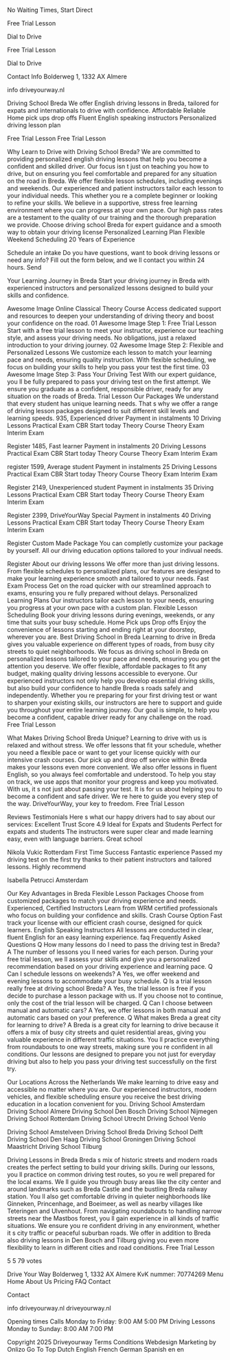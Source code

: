 No Waiting Times, Start Direct

Free Trial Lesson

 Dial to Drive

Free Trial Lesson

 Dial to Drive

 Contact Info
 Bolderweg 1, 1332 AX Almere

 info driveyourway.nl

 Driving School Breda
We offer English driving lessons in Breda, tailored for expats and internationals to drive with confidence.
 Affordable Reliable
 Home pick ups drop offs
 Fluent English speaking instructors
 Personalized driving lesson plan

 Free Trial Lesson 
 Free Trial Lesson 

 Why Learn to Drive with Driving School Breda?
We are committed to providing personalized english driving lessons that help you become a confident and skilled driver. Our focus isn t just on teaching you how to drive, but on ensuring you feel comfortable and prepared for any situation on the road in Breda. We offer flexible lesson schedules, including evenings and weekends. Our experienced and patient instructors tailor each lesson to your individual needs. This whether you re a complete beginner or looking to refine your skills. We believe in a supportive, stress free learning environment where you can progress at your own pace. Our high pass rates are a testament to the quality of our training and the thorough preparation we provide. Choose driving school Breda for expert guidance and a smooth way to obtain your driving license
 Personalized Learning Plan
 Flexible Weekend Scheduling
 20 Years of Experience

 Schedule an intake
Do you have questions, want to book driving lessons or need any info? Fill out the form below, and we ll contact you within 24 hours.
Send

 Your Learning Journey in Breda
Start your driving journey in Breda with experienced instructors and personalized lessons designed to build your skills and confidence. 

Awesome Image
 Online Classical Theory Course
Access dedicated support and resources to deepen your understanding of driving theory and boost your confidence on the road.
01
Awesome Image
 Step 1: Free Trial Lesson 
Start with a free trial lesson to meet your instructor, experience our teaching style, and assess your driving needs. No obligations, just a relaxed introduction to your driving journey.
02
Awesome Image
 Step 2: Flexible and Personalized Lessons 
We customize each lesson to match your learning pace and needs, ensuring quality instruction. With flexible scheduling, we focus on building your skills to help you pass your test the first time. 
03
Awesome Image
 Step 3: Pass Your Driving Test 
With our expert guidance, you ll be fully prepared to pass your driving test on the first attempt. We ensure you graduate as a confident, responsible driver, ready for any situation on the roads of Breda. 
Trial Lesson
 Our Packages 
We understand that every student has unique learning needs. That s why we offer a range of driving lesson packages designed to suit different skill levels and learning speeds.
 935, 
 Experienced driver
Payment in instalments
 10 Driving Lessons
 Practical Exam CBR
 Start today
 Theory Course
 Theory Exam
 Interim Exam

Register
 1485, 
 Fast learner
Payment in instalments
 20 Driving Lessons
 Practical Exam CBR
 Start today
 Theory Course
 Theory Exam
 Interim Exam

register
 1599, 
 Average student
Payment in instalments
 25 Driving Lessons
 Practical Exam CBR
 Start today
 Theory Course
 Theory Exam
 Interim Exam

Register
 2149, 
 Unexperienced student
Payment in instalments
 35 Driving Lessons
 Practical Exam CBR
 Start today
 Theory Course
 Theory Exam
 Interim Exam

Register
 2399, 
 DriveYourWay Special
Payment in instalments
 40 Driving Lessons
 Practical Exam CBR
 Start today
 Theory Course
 Theory Exam
 Interim Exam

Register
 Custom Made Package
 You can completly customize your package by yourself. All our driving education options tailored to your indivual needs.

Register
 About our driving lessons
We offer more than just driving lessons. From flexible schedules to personalized plans, our features are designed to make your learning experience smooth and tailored to your needs. 
 Fast Exam Process
Get on the road quicker with our streamlined approach to exams, ensuring you re fully prepared without delays.
 Personalized Learning Plans
Our instructors tailor each lesson to your needs, ensuring you progress at your own pace with a custom plan.
 Flexible Lesson Scheduling
Book your driving lessons during evenings, weekends, or any time that suits your busy schedule. 
 Home Pick ups Drop offs
Enjoy the convenience of lessons starting and ending right at your doorstep, wherever you are.
 Best Driving School in Breda
Learning to drive in Breda gives you valuable experience on different types of roads, from busy city streets to quiet neighborhoods. We focus as driving school in Breda on personalized lessons tailored to your pace and needs, ensuring you get the attention you deserve. We offer flexible, affordable packages to fit any budget, making quality driving lessons accessible to everyone. Our experienced instructors not only help you develop essential driving skills, but also build your confidence to handle Breda s roads safely and independently. Whether you re preparing for your first driving test or want to sharpen your existing skills, our instructors are here to support and guide you throughout your entire learning journey. Our goal is simple, to help you become a confident, capable driver ready for any challenge on the road.
 Free Trial Lesson 

 What Makes Driving School Breda Unique?
Learning to drive with us is relaxed and without stress. We offer lessons that fit your schedule, whether you need a flexible pace or want to get your license quickly with our intensive crash courses. Our pick up and drop off service within Breda makes your lessons even more convenient. We also offer lessons in fluent English, so you always feel comfortable and understood. To help you stay on track, we use apps that monitor your progress and keep you motivated. With us, it s not just about passing your test. It is for us about helping you to become a confident and safe driver. We re here to guide you every step of the way. DriveYourWay, your key to freedom.
 Free Trial Lesson 

 Reviews Testimonials
Here s what our happy drivers had to say about our services:
 Excellent
Trust Score 4.9
 Ideal for Expats and Students
Perfect for expats and students The instructors were super clear and made learning easy, even with language barriers. Great school

 Nikola Vukic
 Rotterdam
 First Time Success
Fantastic experience Passed my driving test on the first try thanks to their patient instructors and tailored lessons. Highly recommend

 Isabella Petrucci
 Amsterdam

 Our Key Advantages in Breda
 Flexible Lesson Packages 
Choose from customized packages to match your driving experience and needs. 
 Experienced, Certified Instructors 
Learn from WRM certified professionals who focus on building your confidence and skills. 
 Crash Course Option 
Fast track your license with our efficient crash course, designed for quick learners. 
 English Speaking Instructors 
All lessons are conducted in clear, fluent English for an easy learning experience. 
faq
 Frequently Asked Questions
 Q How many lessons do I need to pass the driving test in Breda? 
A The number of lessons you ll need varies for each person. During your free trial lesson, we ll assess your skills and give you a personalized recommendation based on your driving experience and learning pace.
 Q Can I schedule lessons on weekends?
A Yes, we offer weekend and evening lessons to accommodate your busy schedule.
 Q Is a trial lesson really free at driving school Breda? 
A Yes, the trial lesson is free if you decide to purchase a lesson package with us. If you choose not to continue, only the cost of the trial lesson will be charged.
 Q Can I choose between manual and automatic cars? 
A Yes, we offer lessons in both manual and automatic cars based on your preference.
 Q What makes Breda a great city for learning to drive? 
A Breda is a great city for learning to drive because it offers a mix of busy city streets and quiet residential areas, giving you valuable experience in different traffic situations. You ll practice everything from roundabouts to one way streets, making sure you re confident in all conditions. Our lessons are designed to prepare you not just for everyday driving but also to help you pass your driving test successfully on the first try.

 Our Locations Across the Netherlands
We make learning to drive easy and accessible no matter where you are. Our experienced instructors, modern vehicles, and flexible scheduling ensure you receive the best driving education in a location convenient for you. 
 Driving School Amsterdam
 Driving School Almere
 Driving School Den Bosch
 Driving School Nijmegen
 Driving School Rotterdam
 Driving School Utrecht
 Driving School Venlo

 Driving School Amstelveen
 Driving School Breda
 Driving School Delft
 Driving School Den Haag 
 Driving School Groningen
 Driving School Maastricht
 Driving School Tilburg

 Driving Lessons in Breda
Breda s mix of historic streets and modern roads creates the perfect setting to build your driving skills. During our lessons, you ll practice on common driving test routes, so you re well prepared for the local exams. We ll guide you through busy areas like the city center and around landmarks such as Breda Castle and the bustling Breda railway station. You ll also get comfortable driving in quieter neighborhoods like Ginneken, Princenhage, and Boeimeer, as well as nearby villages like Teteringen and Ulvenhout. From navigating roundabouts to handling narrow streets near the Mastbos forest, you ll gain experience in all kinds of traffic situations. We ensure you re confident driving in any environment, whether it s city traffic or peaceful suburban roads. We offer in addition to Breda also driving lessons in Den Bosch and Tilburg giving you even more flexibility to learn in different cities and road conditions.
 Free Trial Lesson 

5 5 79 votes 

Drive Your Way Bolderweg 1, 1332 AX Almere KvK nummer: 70774269 
 Menu
 Home 
 About Us 
 Pricing 
 FAQ 
 Contact 

 Contact

 info driveyourway.nl
 driveyourway.nl 

 Opening times
 Calls
 Monday to Friday: 9:00 AM 5:00 PM
 Driving Lessons
 Monday to Sunday: 8:00 AM 7:00 PM

 Copyright 2025 Driveyourway Terms Conditions Webdesign Marketing by Onlizo
Go To Top
 Dutch English French German Spanish
en en